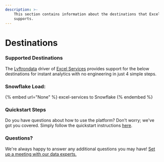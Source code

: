 ```yaml
---
description: >-
    This section contains information about the destinations that Excel Services
    supports.
---
```


# Destinations

### Supported Destinations

The [Lyftrondata](https://www.lyftrondata.com/) driver of [Excel Services](None) provides support for the below destinations for instant analytics with no engineering in just 4 simple steps.

### Snowflake Load:

{% embed url="None" %}
excel-services to Snowflake
{% endembed %}

### Quickstart Steps

Do you have questions about how to use the platform? Don't worry; we've got you covered. Simply follow the quickstart instructions [here](README.md).

### Questions? <a href="#questions" id="questions"></a>

We're always happy to answer any additional questions you may have! [Set up a meeting with our data experts.](https://www.lyftrondata.com/book-a-meeting/)
